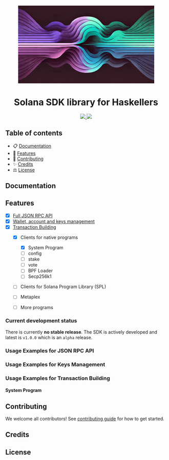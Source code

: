 
<p align="center">
  <a href="https://solana.com/docs">
    <img src="solana-haskell-logo.jpeg" alt="Solana Haskell SDK Logo" width="425" />
  </a>
  <h1 align="center">Solana SDK library for Haskellers</h2>
  <p align="center">
    <a href="https://https://hackage.haskell.org/">
      <img src="https://img.shields.io/badge/-Haddock-5E5184?style=flat-square&logo=haskell&logoColor=white" />
    </a>
    <a href="./CONTRIBUTING.md">
      <img src="https://img.shields.io/badge/PRs-welcome-brightgreen.svg?style=flat-square" />
    </a>
  </p>
</p>

## Table of contents

- 📋 [Documentation](#documentation)
- 🚀 [Features](#features)
- 📝 [Contributing](#contributing)
- ✨ [Credits](#credits)
- ⚖️ [License](#license)

## Documentation

## Features

- [x] [Full JSON RPC API](#usage-examples-for-json-rpc-api)
- [x] [Wallet, account and keys management](#usage-examples-for-keys-management)
- [x] [Transaction Building](#usage-examples-for-transaction-building)
  - [x] Clients for native programs
    - [x] System Program 
    - [ ] config
    - [ ] stake
    - [ ] vote
    - [ ] BPF Loader
    - [ ] Secp256k1
  - [ ] Clients for Solana Program Library (SPL)
  - [ ] Metaplex
  - [ ] More programs



### Current development status

There is currently **no stable release**. The SDK is actively developed and latest is `v1.0.0` which is an `alpha` release.



### Usage Examples for JSON RPC API

### Usage Examples for Keys Management

### Usage Examples for Transaction Building

#### System Program


## Contributing

We welcome all contributors! See [contributing guide](./CONTRIBUTING.md) for how to get started.

## Credits

## License